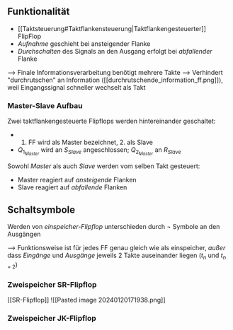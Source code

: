 ## Funktionalität
- [[Taktsteuerung#Taktflankensteuerung|Taktflankengesteuerter]] FlipFlop
- _Aufnahme_ geschieht bei ansteigender Flanke
- _Durchschalten_ des Signals an den Ausgang erfolgt bei _abfallender_ Flanke

--> Finale Informationsverarbeitung benötigt mehrere Takte
--> Verhindert "durchrutschen" an Information ([[durchrutschende_information_ff.png]]), weil Eingangssignal schneller wechselt als Takt

### Master-Slave Aufbau
Zwei taktflankengesteuerte Flipflops werden hintereinander geschaltet:
- 1. FF wird als Master bezeichnet, 2. als Slave
- $Q_{1_{Master}}$ wird an $S_{Slave}$ angeschlossen; $Q_{2_{Master}}$ an $R_{Slave}$ 

Sowohl _Master_ als auch _Slave_ werden vom selben Takt gesteuert:
- Master reagiert auf _ansteigende_ Flanken
- Slave reagiert auf _abfallende_ Flanken

## Schaltsymbole
Werden von _einspeicher-Flipflop_ unterschieden durch $\lnot$ Symbole an den Ausgängen

--> Funktionsweise ist für jedes FF genau gleich wie als einspeicher, _außer_ dass _Eingänge_ und _Ausgänge_ jeweils 2 Takte auseinander liegen ($t_{n}$ und $t_{n+2}$)

### Zweispeicher SR-Flipflop
[[SR-Flipflop]]
![[Pasted image 20240120171938.png]]

### Zweispeicher JK-Flipflop
